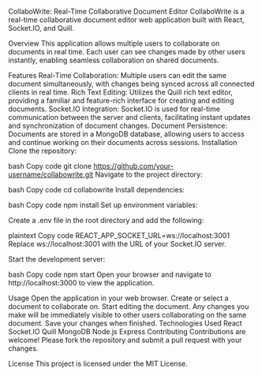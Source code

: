 CollaboWrite: Real-Time Collaborative Document Editor
CollaboWrite is a real-time collaborative document editor web application built with React, Socket.IO, and Quill.

Overview
This application allows multiple users to collaborate on documents in real time. Each user can see changes made by other users instantly, enabling seamless collaboration on shared documents.

Features
Real-Time Collaboration: Multiple users can edit the same document simultaneously, with changes being synced across all connected clients in real time.
Rich Text Editing: Utilizes the Quill rich text editor, providing a familiar and feature-rich interface for creating and editing documents.
Socket.IO Integration: Socket.IO is used for real-time communication between the server and clients, facilitating instant updates and synchronization of document changes.
Document Persistence: Documents are stored in a MongoDB database, allowing users to access and continue working on their documents across sessions.
Installation
Clone the repository:

bash
Copy code
git clone https://github.com/your-username/collabowrite.git
Navigate to the project directory:

bash
Copy code
cd collabowrite
Install dependencies:

bash
Copy code
npm install
Set up environment variables:

Create a .env file in the root directory and add the following:

plaintext
Copy code
REACT_APP_SOCKET_URL=ws://localhost:3001
Replace ws://localhost:3001 with the URL of your Socket.IO server.

Start the development server:

bash
Copy code
npm start
Open your browser and navigate to http://localhost:3000 to view the application.

Usage
Open the application in your web browser.
Create or select a document to collaborate on.
Start editing the document. Any changes you make will be immediately visible to other users collaborating on the same document.
Save your changes when finished.
Technologies Used
React
Socket.IO
Quill
MongoDB
Node.js
Express
Contributing
Contributions are welcome! Please fork the repository and submit a pull request with your changes.

License
This project is licensed under the MIT License.
